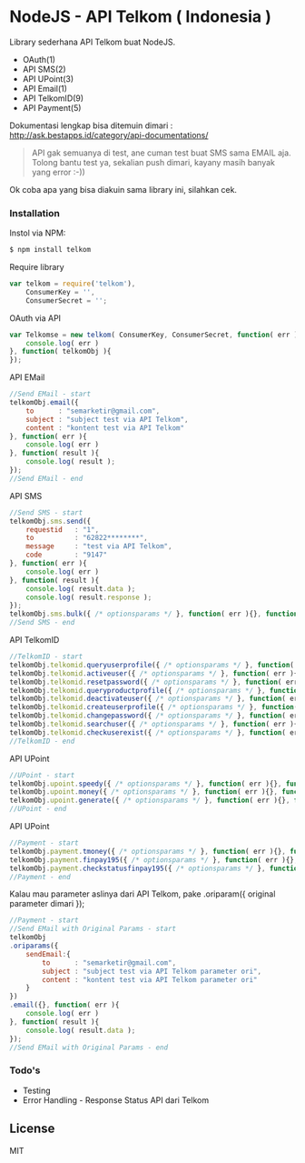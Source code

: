 # NodeJS - API Telkom ( Indonesia )

Library sederhana API Telkom buat NodeJS.

  - OAuth(1)
  - API SMS(2)
  - API UPoint(3)
  - API Email(1)
  - API TelkomID(9)
  - API Payment(5)

Dokumentasi lengkap bisa ditemuin dimari : http://ask.bestapps.id/category/api-documentations/

> API gak semuanya di test, ane cuman test buat SMS sama EMAIL aja. Tolong bantu test ya, sekalian push dimari, kayany masih banyak yang error :-))

Ok coba apa yang bisa diakuin sama library ini, silahkan cek.

### Installation

Instol via NPM:

```sh
$ npm install telkom
```
Require library
```javascript
var telkom = require('telkom'),
	ConsumerKey = '',
	ConsumerSecret = '';
```
OAuth via API
```javascript
var Telkomse = new telkom( ConsumerKey, ConsumerSecret, function( err ){
	console.log( err )
}, function( telkomObj ){
}); 
```
API EMail
```javascript
//Send EMail - start
telkomObj.email({
	to		: "semarketir@gmail.com",
	subject	: "subject test via API Telkom",
	content	: "kontent test via API Telkom"
}, function( err ){
	console.log( err )
}, function( result ){
	console.log( result );
});
//Send EMail - end
```
API SMS
```javascript
//Send SMS - start
telkomObj.sms.send({
	requestid	: "1",
	to			: "62822********",
	message		: "test via API Telkom",
	code		: "9147"
}, function( err ){
	console.log( err )
}, function( result ){
	console.log( result.data );
	console.log( result.response );
});
telkomObj.sms.bulk({ /* optionsparams */ }, function( err ){}, function( result){ });
//Send SMS - end
```

API TelkomID
```javascript
//TelkomID - start
telkomObj.telkomid.queryuserprofile({ /* optionsparams */ }, function( err ){}, function( result){ });
telkomObj.telkomid.activeuser({ /* optionsparams */ }, function( err ){}, function( result){ });
telkomObj.telkomid.resetpassword({ /* optionsparams */ }, function( err ){}, function( result){ });
telkomObj.telkomid.queryproductprofile({ /* optionsparams */ }, function( err ){}, function( result){ });
telkomObj.telkomid.deactivateuser({ /* optionsparams */ }, function( err ){}, function( result){ });
telkomObj.telkomid.createuserprofile({ /* optionsparams */ }, function( err ){}, function( result){ });
telkomObj.telkomid.changepassword({ /* optionsparams */ }, function( err ){}, function( result){ });
telkomObj.telkomid.searchuser({ /* optionsparams */ }, function( err ){}, function( result){ });
telkomObj.telkomid.checkuserexist({ /* optionsparams */ }, function( err ){}, function( result){ });
//TelkomID - end
```

API UPoint
```javascript
//UPoint - start
telkomObj.upoint.speedy({ /* optionsparams */ }, function( err ){}, function( result){ });
telkomObj.upoint.money({ /* optionsparams */ }, function( err ){}, function( result){ });
telkomObj.upoint.generate({ /* optionsparams */ }, function( err ){}, function( result){ });
//UPoint - end
```

API UPoint
```javascript
//Payment - start
telkomObj.payment.tmoney({ /* optionsparams */ }, function( err ){}, function( result){ });
telkomObj.payment.finpay195({ /* optionsparams */ }, function( err ){}, function( result){ });
telkomObj.payment.checkstatusfinpay195({ /* optionsparams */ }, function( err ){}, function( result){ });
//Payment - end
```

Kalau mau parameter aslinya dari API Telkom, pake .oriparam({ original parameter dimari });
```javascript
//Payment - start
//Send EMail with Original Params - start
telkomObj
.oriparams({
	sendEmail:{
		to		: "semarketir@gmail.com",
		subject	: "subject test via API Telkom parameter ori",
		content	: "kontent test via API Telkom parameter ori"
	}
})
.email({}, function( err ){
	console.log( err )
}, function( result ){
	console.log( result.data );
});
//Send EMail with Original Params - end
```


### Todo's

 - Testing
 - Error Handling - Response Status API dari Telkom

License
----

MIT
